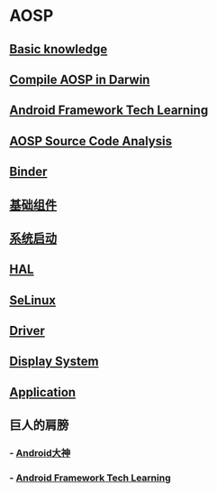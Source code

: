 # AOSP

<!-- 每一个链接必须从根目录开始，其次后面必须以 / 结尾，例如你必须写 aosp/base/ 而不是 aosp/base  -->
## [Basic knowledge](aosp/base/)

## [Compile AOSP in Darwin](aosp/compile/)

## [Android Framework Tech Learning](http://ahaoframework.tech/)

## [AOSP Source Code Analysis](aosp/source/)

## [Binder](aosp/binder/)

## [基础组件](aosp/componment/)

## [系统启动](aosp/launch/)

## [HAL](aosp/hal/)

## [SeLinux](aosp/selinux/)

## [Driver](aosp/driver/)

## [Display System](aosp/display/)

## [Application](aosp/application/)


## 巨人的肩膀

### - [Android大神](https://wangkuiwu.github.io/)
### - [Android Framework Tech Learning](http://ahaoframework.tech/)


